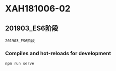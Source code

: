 # XAH181006-02

## 201903_ES6阶段
```
201903_ES6阶段
```

### Compiles and hot-reloads for development
```
npm run serve
```

